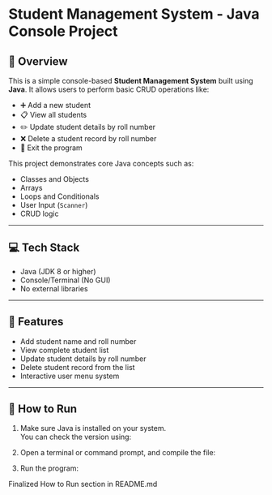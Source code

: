 # Student Management System - Java Console Project

## 📌 Overview
This is a simple console-based **Student Management System** built using **Java**. It allows users to perform basic CRUD operations like:

- ➕ Add a new student  
- 📋 View all students  
- ✏️ Update student details by roll number  
- ❌ Delete a student record by roll number  
- 🚪 Exit the program  

This project demonstrates core Java concepts such as:
- Classes and Objects
- Arrays
- Loops and Conditionals
- User Input (`Scanner`)
- CRUD logic

---

## 💻 Tech Stack
- Java (JDK 8 or higher)
- Console/Terminal (No GUI)
- No external libraries

---

## 📂 Features
- Add student name and roll number
- View complete student list
- Update student details by roll number
- Delete student record from the list
- Interactive user menu system

---
## 🚀 How to Run

1. Make sure Java is installed on your system.  
   You can check the version using:


2. Open a terminal or command prompt, and compile the file:

3. Run the program:

Finalized How to Run section in README.md

